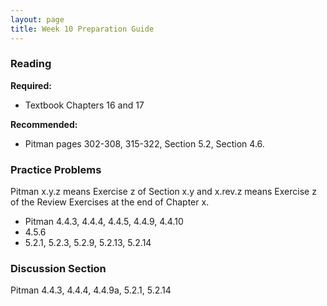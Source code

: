 ```yaml
---
layout: page
title: Week 10 Preparation Guide
---
```


### Reading ###
**Required:**
- Textbook Chapters 16 and 17

**Recommended:**
- Pitman pages 302-308, 315-322, Section 5.2, Section 4.6.

### Practice Problems ###
Pitman x.y.z means Exercise z of Section x.y and x.rev.z means Exercise z of the Review Exercises at the end of Chapter x.
- Pitman 4.4.3, 4.4.4, 4.4.5, 4.4.9, 4.4.10
- 4.5.6
- 5.2.1, 5.2.3, 5.2.9, 5.2.13, 5.2.14

### Discussion Section ###
Pitman 4.4.3, 4.4.4, 4.4.9a, 5.2.1, 5.2.14